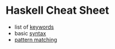 # Haskell Cheat Sheet

* list of [keywords](http://www.haskell.org/haskellwiki/Keywords)
* basic [syntax](http://www.haskell.org/haskellwiki/Reference_card)
* [pattern matching](http://en.wikibooks.org/wiki/Haskell/Pattern_matching)
